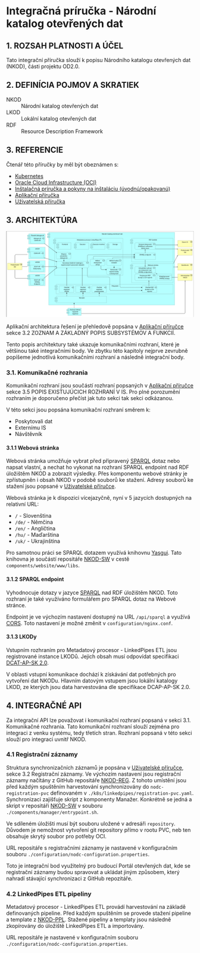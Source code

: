 # Integračná príručka - Národní katalog otevřených dat

## 1. ROZSAH PLATNOSTI A ÚČEL

Tato integrační příručka slouží k popisu Národního katalogu otevřených dat (NKOD), části projektu OD2.0.

## 2. DEFINÍCIA POJMOV A SKRATIEK

<dl>
  <dt>NKOD</dt>
  <dd>Národní katalog otevřených dat</dd>
  <dt>LKOD</dt>
  <dd>Lokální katalog otevřených dat</dd>
  <dt>RDF</dt>
  <dd>Resource Description Framework</dd>
</dl>

## 3. REFERENCIE

Čtenář této příručky by měl být obeznámen s:
* [Kubernetes](https://kubernetes.io/docs/home/)
* [Oracle Cloud Infrastructure (OCI)](https://docs.oracle.com/en-us/iaas/Content/home.htm)
* <a href="inštalačná príručka a pokyny na inštaláciu.md"> Inštalačná príručka a pokyny na inštaláciu (úvodnú/opakovanú)</a>
* <a href="aplikačná príručka.md">Aplikační příručka</a>
* <a href="používateľská príručka.md">Uživatelská příručka</a>

## 3. ARCHITEKTÚRA

![Aplikační architektura NKOD](obrázky/aplikačná%20príručka/aplika%C4%8Dn%C3%AD%20architektura.svg)

Aplikační architektura řešení je přehledově popsána v <a href="aplikačná príručka.md">Aplikační příručce</a> sekce 3.2 ZOZNAM A ZÁKLADNÝ POPIS SUBSYSTÉMOV A FUNKCIÍ.

Tento popis architektury také ukazuje komunikačními rozhraní, které je většinou také integračními body.
Ve zbytku této kapitoly nejprve zevrubně popíšeme jednotlivá komunikačními rozhraní a následně integrační body.

### 3.1. Komunikačné rozhrania

Komunikační rozhraní jsou součástí rozhraní popsaných v <a href="aplikačná príručka.md">Aplikační příručce</a> sekce 3.5 POPIS EXISTUJÚCICH ROZHRANÍ V IS.
Pro plné porozumění rozhraním je doporučeno přečíst jak tuto sekci tak sekci odkázanou.

V této sekci jsou popsána komunikační rozhraní směrem k:
* Poskytovali dat
* Externímu IS
* Návštěvník

#### 3.1.1 Webová stránka

Webová stránka umožňuje vybrat před připravený [SPARQL] dotaz nebo napsat vlastní, a nechat ho vykonat na rozhraní SPARQL endpoint nad RDF úložištěm NKOD a zobrazit výsledky.
Přes komponentu webové stránky je zpřístupněn i obsah NKOD v podobě souborů ke stažení.
Adresy souborů ke stažení jsou popsané v <a href="používateľská príručka.md">Uživatelské příručce</a>.

Webová stránka je k dispozici vícejazyčně, nyní v 5 jazycích dostupných na relativní URL:
* ```/``` - Slovenština
* ```/de/``` - Němčina
* ```/en/``` - Angličtina
* ```/hu/``` - Maďarština
* ```/uk/``` - Ukrajinština

Pro samotnou práci se SPARQL dotazem využívá knihovnu [Yasgui].
Tato knihovna je součástí repositáře [NKOD-SW] v cestě ```components/website/www/libs```.

#### 3.1.2 SPARQL endpoint

Vyhodnocuje dotazy v jazyce [SPARQL] nad RDF úložištěm NKOD.
Toto rozhraní je také využíváno formulářem pro SPARQL dotaz na Webové stránce.

Endpoint je ve výchozím nastavení dostupný na URL ```/api/sparql``` a využívá [CORS].
Toto nastavení je možné změnit v ```configuration/nginx.conf```.

#### 3.1.3 LKODy

Vstupním rozhraním pro Metadatový procesor - LinkedPipes ETL jsou registrované instance LKODů.
Jejich obsah musí odpovídat specifikaci [DCAT-AP-SK 2.0]. 

V oblasti vstupní komunikace dochází k získávání dat potřebných pro vytvoření dat NKODu.
Hlavním datovým vstupem jsou lokální katalogy LKOD, ze kterých jsou data harvestována dle specifikace DCAP-AP-SK 2.0.

<!-- ## 5. SYSTÉMOVÉ POŽIADAVKY -->

## 4. INTEGRAČNÉ API

Za integrační API lze považovat i komunikační rozhraní popsaná v sekci 3.1. Komunikačné rozhrania.
Tato komunikační rozhraní slouží zejména pro integraci z venku systému, tedy třetích stran. 
Rozhraní popsaná v této sekci slouží pro integraci uvnitř NKOD.

### 4.1 Registrační záznamy

Struktura synchronizačních záznamů je popsána v <a href="používateľská príručka.md">Uživatelské příručce</a>, sekce 3.2 Registrační záznamy.
Ve výchozím nastavení jsou registrační záznamy načítány z GitHub repositáře [NKOD-REG].
Z tohoto umístění jsou před každým spuštěním harvestování synchronizovány do ```nodc-registration-pvc``` definovaném v ```./k8s/linkedpipes/registration-pvc.yaml```.
Synchronizaci zajišťuje skript z komponenty Manažer.
Konkrétně se jedná a skript v repositáři [NKOD-SW] v souboru ```./components/manager/entrypoint.sh```.

Ve sdíleném úložišti musí být souboru uložené v adresáři ```repository```.
Důvodem je nemožnost vytvoření git repository přímo v rootu PVC, neb ten obsahuje skrytý soubor pro potřeby OCI.

URL repositáře s registračními záznamy je nastavené v konfiguračním souboru ```./configuration/nodc-configuration.properties```.

Toto je integrační bod využitelný pro budoucí Portál otevřených dat, kde se registrační záznamy budou spravovat a ukládat jiným způsobem, který nahradí stávající synchronizaci z GitHub repozitáře.

### 4.2 LinkedPipes ETL pipeliny

Metadatový procesor - LinkedPipes ETL provádí harvestování na základě definovaných pipeline.
Před každým spuštěním se provede stažení  pipeline a template z [NKOD-PPL].
Stažené pipeliny a templaty jsou následně zkopírovány do úložiště LinkedPipes ETL a importovány.

URL repositáře je nastavené v konfiguračním souboru ```./configuration/nodc-configuration.properties```.

[LinkedPipes ETL]: https://etl.linkedpipes.com "LinkedPipes ETL"
[SPARQL]: https://www.w3.org/TR/sparql11-query/ "SPARQL"
[Resource Description Framework (RDF)]: https://www.w3.org/TR/rdf11-concepts/ "RDF"
[DCAT-AP-SK 2.0]: https://datova-kancelaria.github.io/dcat-ap-sk-2.0/ "DCAT-AP-SK 2.0"
[NKOD-SW]: https://github.com/datova-kancelaria/nkod-software "NKOD Software"
[Yasgui]: https://yasgui.triply.cc/ "Yasgui"
[CORS]: https://developer.mozilla.org/en-US/docs/Web/HTTP/CORS "Cross-Origin Resource Sharing"
[NKOD-REG]: https://github.com/datova-kancelaria/nkod-registrace "NKOD Registrace"
[NKOD-PPL]: https://github.com/datova-kancelaria/nkod-registrace
